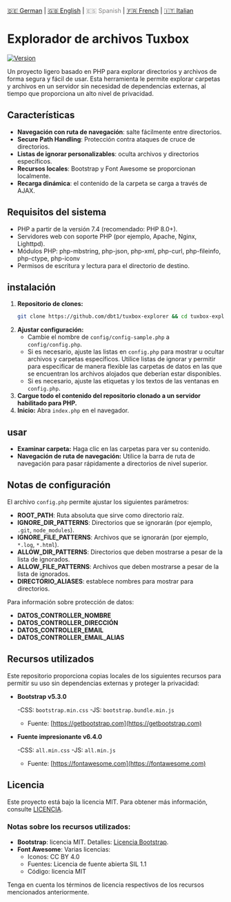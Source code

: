 <!-- LANGUAGE_LINKS_START -->
[🇩🇪 German](README_de.md) | [🇬🇧 English](README_en.md) | <span style="color: grey;">🇪🇸 Spanish</span> | [🇫🇷 French](README_fr.md) | [🇮🇹 Italian](README_it.md)
<!-- LANGUAGE_LINKS_END -->


# Explorador de archivos Tuxbox

[![Version](https://img.shields.io/badge/version-0.1.0-blue.svg)](https://github.com/dbt1/tuxbox-explorer)

Un proyecto ligero basado en PHP para explorar directorios y archivos de forma segura y fácil de usar. Esta herramienta le permite explorar carpetas y archivos en un servidor sin necesidad de dependencias externas, al tiempo que proporciona un alto nivel de privacidad.
## Características

- **Navegación con ruta de navegación**: salte fácilmente entre directorios.
- **Secure Path Handling**: Protección contra ataques de cruce de directorios.
- **Listas de ignorar personalizables**: oculta archivos y directorios específicos.
- **Recursos locales**: Bootstrap y Font Awesome se proporcionan localmente.
- **Recarga dinámica**: el contenido de la carpeta se carga a través de AJAX.
## Requisitos del sistema

- PHP a partir de la versión 7.4 (recomendado: PHP 8.0+).
- Servidores web con soporte PHP (por ejemplo, Apache, Nginx, Lighttpd).
- Módulos PHP: php-mbstring, php-json, php-xml, php-curl, php-fileinfo, php-ctype, php-iconv
- Permisos de escritura y lectura para el directorio de destino.
## instalación

1. **Repositorio de clones:**
   ```bash
   git clone https://github.com/dbt1/tuxbox-explorer && cd tuxbox-explorer
   ```
2. **Ajustar configuración:**
   - Cambie el nombre de `config/config-sample.php` a `config/config.php`.
   - Si es necesario, ajuste las listas en `config.php` para mostrar u ocultar archivos y carpetas específicos.
     Utilice listas de ignorar y permitir para especificar de manera flexible las carpetas de datos en las que se encuentran los archivos alojados que deberían estar disponibles.
   - Si es necesario, ajuste las etiquetas y los textos de las ventanas en `config.php`.
3. **Cargue todo el contenido del repositorio clonado a un servidor habilitado para PHP.**
4. **Inicio:**
   Abra `index.php` en el navegador.
## usar

- **Examinar carpeta:**
  Haga clic en las carpetas para ver su contenido.
- **Navegación de ruta de navegación:**
  Utilice la barra de ruta de navegación para pasar rápidamente a directorios de nivel superior.
## Notas de configuración

El archivo `config.php` permite ajustar los siguientes parámetros:

- **ROOT\_PATH**: Ruta absoluta que sirve como directorio raíz.
- **IGNORE\_DIR\_PATTERNS**: Directorios que se ignorarán (por ejemplo, `.git`, `node_modules`).
- **IGNORE\_FILE\_PATTERNS**: Archivos que se ignorarán (por ejemplo, `*.log`, `*.html`).
- **ALLOW\_DIR\_PATTERNS**: Directorios que deben mostrarse a pesar de la lista de ignorados.
- **ALLOW\_FILE\_PATTERNS**: Archivos que deben mostrarse a pesar de la lista de ignorados.
- **DIRECTORIO\_ALIASES**: establece nombres para mostrar para directorios.

Para información sobre protección de datos:

- **DATOS\_CONTROLLER\_NOMBRE**
- **DATOS\_CONTROLLER\_DIRECCIÓN**
- **DATOS\_CONTROLLER\_EMAIL**
- **DATOS\_CONTROLLER\_EMAIL\_ALIAS**
## Recursos utilizados

Este repositorio proporciona copias locales de los siguientes recursos para permitir su uso sin dependencias externas y proteger la privacidad:

- **Bootstrap v5.3.0**

  -CSS: `bootstrap.min.css`
  -JS: `bootstrap.bundle.min.js`
  - Fuente: [https://getbootstrap.com](https://getbootstrap.com)

- **Fuente impresionante v6.4.0**

  -CSS: `all.min.css`
  -JS: `all.min.js`
  - Fuente: [https://fontawesome.com](https://fontawesome.com)
## Licencia

Este proyecto está bajo la licencia MIT. Para obtener más información, consulte [LICENCIA](./LICENCIA).
### Notas sobre los recursos utilizados:

- **Bootstrap**: licencia MIT. Detalles: [Licencia Bootstrap](https://github.com/twbs/bootstrap/blob/main/LICENSE).
- **Font Awesome**: Varias licencias:
  - Iconos: CC BY 4.0
  - Fuentes: Licencia de fuente abierta SIL 1.1
  - Código: licencia MIT

Tenga en cuenta los términos de licencia respectivos de los recursos mencionados anteriormente.
